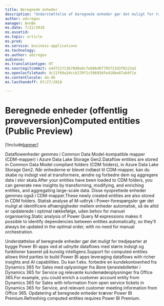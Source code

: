 ```yaml
---
title: Beregnede enheder
description: "Understøttelse af beregnede enheder gør det muligt for tredjeparter at bygge Power BI-apps ved at udnytte dataflows med større indsigt og funktioner baseret på kunstig intelligens."
author: adiregev
manager: AnnBe
ms.date: 7/22/2018
ms.assetid: 
ms.topic: article
ms.prod: 
ms.service: business-applications
ms.technology: 
ms.author: adiregev
audience: 
ms.translationtype: HT
ms.sourcegitcommit: e4d721713b70d0a9cfeb06d0f795f23d3f0223a5
ms.openlocfilehash: 4c21f69a2dccb270f1c59693dfe418be87ab9f1e
ms.contentlocale: da-dk
ms.lasthandoff: 07/27/2018

---
```

# <a name="computed-entities-public-preview"></a><span data-ttu-id="a8346-103">Beregnede enheder (offentlig prøveversion)</span><span class="sxs-lookup"><span data-stu-id="a8346-103">Computed entities (Public Preview)</span></span>  

[!include[banner](../../../includes/banner.md)]

<span data-ttu-id="a8346-104">Dataflowenheder gemmes i Common Data Model-kompatible mapper (CDM-mapper) i Azure Data Lake Storage Gen2.</span><span class="sxs-lookup"><span data-stu-id="a8346-104">Dataflow entities are stored in Common Data Model compliant folders (CDM folders), in Azure Data Lake Storage Gen2.</span></span> <span data-ttu-id="a8346-105">Når enhederne er blevet indlæst til CDM-mapper, kan du skabe ny indsigt ved at transformere, ændre og forbedre dem og aggregere data i stor skala.</span><span class="sxs-lookup"><span data-stu-id="a8346-105">After your entities have been loaded to CDM folders, you can generate new insights by transforming, modifying, and enriching entities, and aggregating large-scale data.</span></span> <span data-ttu-id="a8346-106">Disse nyoprettede enheder gemmes også i CDM-mapper.</span><span class="sxs-lookup"><span data-stu-id="a8346-106">These newly created entities are also stored in CDM folders.</span></span> <span data-ttu-id="a8346-107">Statisk analyse af M-udtryk i Power-forespørgsler gør det muligt at identificere afhængigheder mellem enheder automatisk, så de altid er opdaterede i optimal rækkefølge, uden behov for manuel organisering.</span><span class="sxs-lookup"><span data-stu-id="a8346-107">Static analysis of Power Query M expressions makes it possible to identify dependencies between entities automatically, so they’ll always be updated in the optimal order, with no need for manual orchestration.</span></span> 

<span data-ttu-id="a8346-108">Understøttelse af beregnede enheder gør det muligt for tredjeparter at bygge Power BI-apps ved at udnytte dataflows med større indsigt og funktioner baseret på kunstig intelligens.</span><span class="sxs-lookup"><span data-stu-id="a8346-108">Support for computed entities allows third parties to build Power BI apps leveraging dataflows with richer insights and AI capabilities.</span></span> <span data-ttu-id="a8346-109">Du kan f.eks. forbedre en kundekontoenhed fra Dynamics 365 for Sales med oplysninger fra åbne tjenestebilletter i Dynamics 365 for Service og relevante kundemødeoplysninger fra Office 365.</span><span class="sxs-lookup"><span data-stu-id="a8346-109">For example, you could enrich a customer account entity from Dynamics 365 for Sales with information from open service tickets in Dynamics 365 for Service, and relevant customer meeting information from Office 365.</span></span>
<span data-ttu-id="a8346-110">Opdatering af beregnede enheder kræver Power BI Premium.</span><span class="sxs-lookup"><span data-stu-id="a8346-110">Refreshing computed entities requires Power BI Premium.</span></span> 

